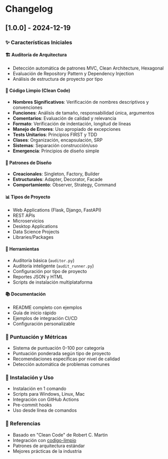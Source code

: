 # Changelog

## [1.0.0] - 2024-12-19

### ✨ Características Iniciales

#### 🏗️ Auditoría de Arquitectura
- Detección automática de patrones MVC, Clean Architecture, Hexagonal
- Evaluación de Repository Pattern y Dependency Injection
- Análisis de estructura de proyecto por tipo

#### 🧹 Código Limpio (Clean Code)
- **Nombres Significativos**: Verificación de nombres descriptivos y convenciones
- **Funciones**: Análisis de tamaño, responsabilidad única, argumentos
- **Comentarios**: Evaluación de calidad y relevancia
- **Formato**: Verificación de indentación, longitud de líneas
- **Manejo de Errores**: Uso apropiado de excepciones
- **Tests Unitarios**: Principios FIRST y TDD
- **Clases**: Organización, encapsulación, SRP
- **Sistemas**: Separación construcción/uso
- **Emergencia**: Principios de diseño simple

#### 🎨 Patrones de Diseño
- **Creacionales**: Singleton, Factory, Builder
- **Estructurales**: Adapter, Decorator, Facade  
- **Comportamiento**: Observer, Strategy, Command

#### 📊 Tipos de Proyecto
- Web Applications (Flask, Django, FastAPI)
- REST APIs
- Microservicios
- Desktop Applications
- Data Science Projects
- Libraries/Packages

#### 🔧 Herramientas
- Auditoría básica (`auditor.py`)
- Auditoría inteligente (`audit_runner.py`)
- Configuración por tipo de proyecto
- Reportes JSON y HTML
- Scripts de instalación multiplataforma

#### 📚 Documentación
- README completo con ejemplos
- Guía de inicio rápido
- Ejemplos de integración CI/CD
- Configuración personalizable

### 🎯 Puntuación y Métricas
- Sistema de puntuación 0-100 por categoría
- Puntuación ponderada según tipo de proyecto
- Recomendaciones específicas por nivel de calidad
- Detección automática de problemas comunes

### 🚀 Instalación y Uso
- Instalación en 1 comando
- Scripts para Windows, Linux, Mac
- Integración con GitHub Actions
- Pre-commit hooks
- Uso desde línea de comandos

### 📖 Referencias
- Basado en "Clean Code" de Robert C. Martin
- Integración con [codigo-limpio](https://github.com/Ajguerrap/codigo-limpio)
- Patrones de arquitectura estándar
- Mejores prácticas de la industria